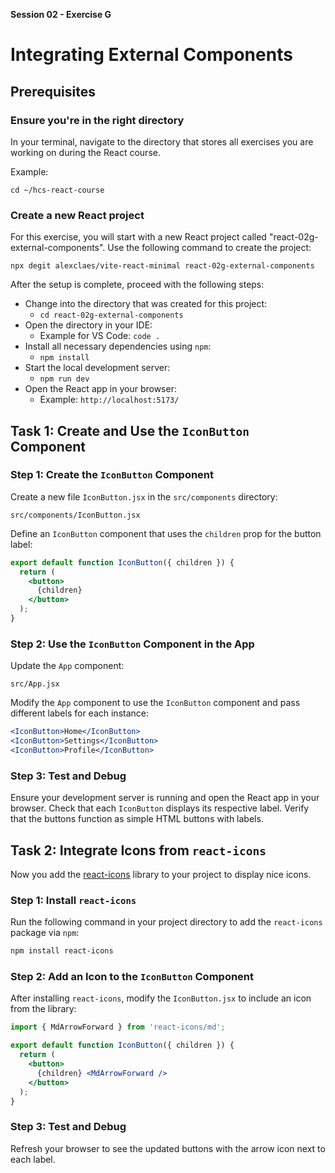 **Session 02 - Exercise G**

# Integrating External Components

## Prerequisites

### Ensure you're in the right directory

In your terminal, navigate to the directory that stores all exercises you are working on during the React course.

Example:

```
cd ~/hcs-react-course
```

### Create a new React project

For this exercise, you will start with a new React project called "react-02g-external-components". Use the following command to create the project:

```
npx degit alexclaes/vite-react-minimal react-02g-external-components
```

After the setup is complete, proceed with the following steps:

- Change into the directory that was created for this project:
    - `cd react-02g-external-components`
- Open the directory in your IDE:
    - Example for VS Code: `code .`
- Install all necessary dependencies using `npm`:
    - `npm install`
- Start the local development server:
    - `npm run dev`
- Open the React app in your browser:
    - Example: `http://localhost:5173/`

## Task 1: Create and Use the `IconButton` Component

### Step 1: Create the `IconButton` Component

Create a new file `IconButton.jsx` in the `src/components` directory:

```
src/components/IconButton.jsx
```

Define an `IconButton` component that uses the `children` prop for the button label:

```jsx
export default function IconButton({ children }) {
  return (
    <button>
      {children}
    </button>
  );
}
```

### Step 2: Use the `IconButton` Component in the App

Update the `App` component:

```
src/App.jsx
```

Modify the `App` component to use the `IconButton` component and pass different labels for each instance:

```jsx
<IconButton>Home</IconButton>
<IconButton>Settings</IconButton>
<IconButton>Profile</IconButton>
```

### Step 3: Test and Debug

Ensure your development server is running and open the React app in your browser. Check that each `IconButton` displays its respective label. Verify that the buttons function as simple HTML buttons with labels.

## Task 2: Integrate Icons from `react-icons`

Now you add the [react-icons](https://react-icons.github.io/react-icons/) library to your project to display nice icons.

### Step 1: Install `react-icons`

Run the following command in your project directory to add the `react-icons` package via `npm`:

```bash
npm install react-icons
```

### Step 2: Add an Icon to the `IconButton` Component

After installing `react-icons`, modify the `IconButton.jsx` to include an icon from the library:

```jsx
import { MdArrowForward } from 'react-icons/md';

export default function IconButton({ children }) {
  return (
    <button>
      {children} <MdArrowForward />
    </button>
  );
}
```

### Step 3: Test and Debug

Refresh your browser to see the updated buttons with the arrow icon next to each label.
